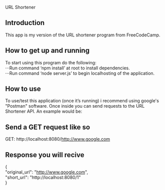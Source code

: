 URL Shortener


Introduction
------------------
This app is my version of the URL shortener program from FreeCodeCamp. 
 
How to get up and running
-----------------
To start using this program do the following:  
⋅⋅⋅Run command ‘npm install’ at root to install dependencies.  
⋅⋅⋅Run command ‘node server.js’ to begin localhosting of the application.  
 
How to use
----------------
To use/test this application (once it’s running) i recommend using google's "Postman" software. Once inside you can send requests to the URL Shortener API. An example would be:

Send a GET request like so 
----------------------------
GET: http://localhost:8080/http://www.google.com

Response you will recive 
----------------------------
{  
  "original_url": "http://www.google.com",  
  "short_url": "http://localhost:8080/1"  
}
